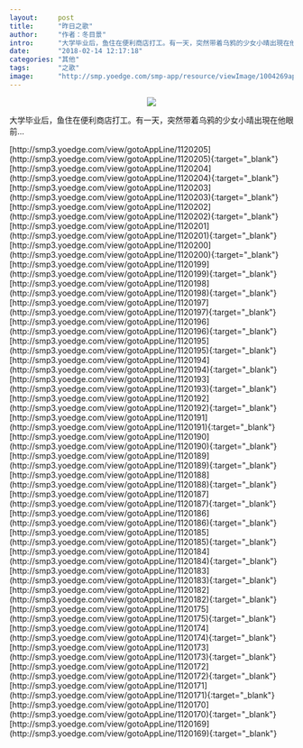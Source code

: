 ```yaml
---
layout:     post
title:      "昨日之歌"
author:     "作者：冬目景"
intro:      "大学毕业后，鱼住在便利商店打工。有一天，突然带着乌鸦的少女小晴出現在他眼前…"
date:       "2018-02-14 12:17:18"
categories: "其他"
tags:       "之歌"
image:      "http://smp.yoedge.com/smp-app/resource/viewImage/1004269appline.png"
---
```

<div style="text-align: center">
<p><img src="http://smp.yoedge.com/smp-app/resource/viewImage/1004269appline.png"/></p>
</div>
<p class="post-meta">
<span>大学毕业后，鱼住在便利商店打工。有一天，突然带着乌鸦的少女小晴出現在他眼前…</span>
</p>
[http://smp3.yoedge.com/view/gotoAppLine/1120205](http://smp3.yoedge.com/view/gotoAppLine/1120205){:target="_blank"}
[http://smp3.yoedge.com/view/gotoAppLine/1120204](http://smp3.yoedge.com/view/gotoAppLine/1120204){:target="_blank"}
[http://smp3.yoedge.com/view/gotoAppLine/1120203](http://smp3.yoedge.com/view/gotoAppLine/1120203){:target="_blank"}
[http://smp3.yoedge.com/view/gotoAppLine/1120202](http://smp3.yoedge.com/view/gotoAppLine/1120202){:target="_blank"}
[http://smp3.yoedge.com/view/gotoAppLine/1120201](http://smp3.yoedge.com/view/gotoAppLine/1120201){:target="_blank"}
[http://smp3.yoedge.com/view/gotoAppLine/1120200](http://smp3.yoedge.com/view/gotoAppLine/1120200){:target="_blank"}
[http://smp3.yoedge.com/view/gotoAppLine/1120199](http://smp3.yoedge.com/view/gotoAppLine/1120199){:target="_blank"}
[http://smp3.yoedge.com/view/gotoAppLine/1120198](http://smp3.yoedge.com/view/gotoAppLine/1120198){:target="_blank"}
[http://smp3.yoedge.com/view/gotoAppLine/1120197](http://smp3.yoedge.com/view/gotoAppLine/1120197){:target="_blank"}
[http://smp3.yoedge.com/view/gotoAppLine/1120196](http://smp3.yoedge.com/view/gotoAppLine/1120196){:target="_blank"}
[http://smp3.yoedge.com/view/gotoAppLine/1120195](http://smp3.yoedge.com/view/gotoAppLine/1120195){:target="_blank"}
[http://smp3.yoedge.com/view/gotoAppLine/1120194](http://smp3.yoedge.com/view/gotoAppLine/1120194){:target="_blank"}
[http://smp3.yoedge.com/view/gotoAppLine/1120193](http://smp3.yoedge.com/view/gotoAppLine/1120193){:target="_blank"}
[http://smp3.yoedge.com/view/gotoAppLine/1120192](http://smp3.yoedge.com/view/gotoAppLine/1120192){:target="_blank"}
[http://smp3.yoedge.com/view/gotoAppLine/1120191](http://smp3.yoedge.com/view/gotoAppLine/1120191){:target="_blank"}
[http://smp3.yoedge.com/view/gotoAppLine/1120190](http://smp3.yoedge.com/view/gotoAppLine/1120190){:target="_blank"}
[http://smp3.yoedge.com/view/gotoAppLine/1120189](http://smp3.yoedge.com/view/gotoAppLine/1120189){:target="_blank"}
[http://smp3.yoedge.com/view/gotoAppLine/1120188](http://smp3.yoedge.com/view/gotoAppLine/1120188){:target="_blank"}
[http://smp3.yoedge.com/view/gotoAppLine/1120187](http://smp3.yoedge.com/view/gotoAppLine/1120187){:target="_blank"}
[http://smp3.yoedge.com/view/gotoAppLine/1120186](http://smp3.yoedge.com/view/gotoAppLine/1120186){:target="_blank"}
[http://smp3.yoedge.com/view/gotoAppLine/1120185](http://smp3.yoedge.com/view/gotoAppLine/1120185){:target="_blank"}
[http://smp3.yoedge.com/view/gotoAppLine/1120184](http://smp3.yoedge.com/view/gotoAppLine/1120184){:target="_blank"}
[http://smp3.yoedge.com/view/gotoAppLine/1120183](http://smp3.yoedge.com/view/gotoAppLine/1120183){:target="_blank"}
[http://smp3.yoedge.com/view/gotoAppLine/1120182](http://smp3.yoedge.com/view/gotoAppLine/1120182){:target="_blank"}
[http://smp3.yoedge.com/view/gotoAppLine/1120175](http://smp3.yoedge.com/view/gotoAppLine/1120175){:target="_blank"}
[http://smp3.yoedge.com/view/gotoAppLine/1120174](http://smp3.yoedge.com/view/gotoAppLine/1120174){:target="_blank"}
[http://smp3.yoedge.com/view/gotoAppLine/1120173](http://smp3.yoedge.com/view/gotoAppLine/1120173){:target="_blank"}
[http://smp3.yoedge.com/view/gotoAppLine/1120172](http://smp3.yoedge.com/view/gotoAppLine/1120172){:target="_blank"}
[http://smp3.yoedge.com/view/gotoAppLine/1120171](http://smp3.yoedge.com/view/gotoAppLine/1120171){:target="_blank"}
[http://smp3.yoedge.com/view/gotoAppLine/1120170](http://smp3.yoedge.com/view/gotoAppLine/1120170){:target="_blank"}
[http://smp3.yoedge.com/view/gotoAppLine/1120169](http://smp3.yoedge.com/view/gotoAppLine/1120169){:target="_blank"}


